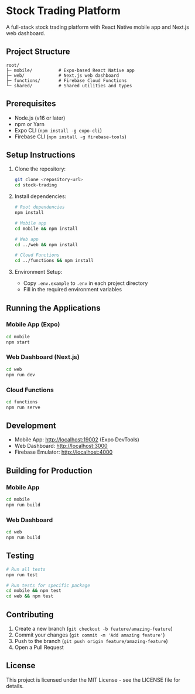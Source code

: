 # Stock Trading Platform

A full-stack stock trading platform with React Native mobile app and Next.js web dashboard.

## Project Structure

```
root/
├─ mobile/          # Expo-based React Native app
├─ web/             # Next.js web dashboard
├─ functions/       # Firebase Cloud Functions
└─ shared/          # Shared utilities and types
```

## Prerequisites

- Node.js (v16 or later)
- npm or Yarn
- Expo CLI (`npm install -g expo-cli`)
- Firebase CLI (`npm install -g firebase-tools`)

## Setup Instructions

1. Clone the repository:

   ```bash
   git clone <repository-url>
   cd stock-trading
   ```

2. Install dependencies:

   ```bash
   # Root dependencies
   npm install

   # Mobile app
   cd mobile && npm install

   # Web app
   cd ../web && npm install

   # Cloud Functions
   cd ../functions && npm install
   ```

3. Environment Setup:
   - Copy `.env.example` to `.env` in each project directory
   - Fill in the required environment variables

## Running the Applications

### Mobile App (Expo)

```bash
cd mobile
npm start
```

### Web Dashboard (Next.js)

```bash
cd web
npm run dev
```

### Cloud Functions

```bash
cd functions
npm run serve
```

## Development

- Mobile App: [http://localhost:19002](http://localhost:19002) (Expo DevTools)
- Web Dashboard: [http://localhost:3000](http://localhost:3000)
- Firebase Emulator: [http://localhost:4000](http://localhost:4000)

## Building for Production

### Mobile App

```bash
cd mobile
npm run build
```

### Web Dashboard

```bash
cd web
npm run build
```

## Testing

```bash
# Run all tests
npm run test

# Run tests for specific package
cd mobile && npm test
cd web && npm test
```

## Contributing

1. Create a new branch (`git checkout -b feature/amazing-feature`)
2. Commit your changes (`git commit -m 'Add amazing feature'`)
3. Push to the branch (`git push origin feature/amazing-feature`)
4. Open a Pull Request

## License

This project is licensed under the MIT License - see the LICENSE file for details.
